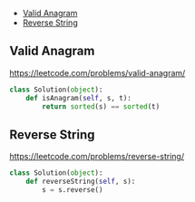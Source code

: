 + [ Valid Anagram](#Valid-Anagram)
+ [ Reverse String](#Reverse-String)

##  Valid Anagram
https://leetcode.com/problems/valid-anagram/
```python
class Solution(object):
    def isAnagram(self, s, t):
        return sorted(s) == sorted(t)
```
##  Reverse String
https://leetcode.com/problems/reverse-string/
```python
class Solution(object):
    def reverseString(self, s):
        s = s.reverse()
```
